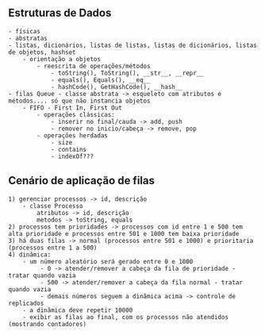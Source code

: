 ## Estruturas de Dados
    - físicas  
    - abstratas  
    - listas, dicionários, listas de listas, listas de dicionários, listas de objetos, hashset  
        - orientação a objetos  
            - reescrita de operações/métodos  
                - toString(), ToString(), __str__, __repr__  
                - equals(), Equals(), __eq__  
                - hashCode(), GetHashCode(), __hash__  
    - filas Queue - classe abstrata -> esqueleto com atributos e métodos.... só que não instancia objetos  
        - FIFO - First In, First Out  
            - operações clássicas:  
                - inserir no final/cauda -> add, push  
                - remover no inicio/cabeça -> remove, pop  
            - operações herdadas  
                - size  
                - contains  
                - indexOf???  

## Cenário de aplicação de filas
    1) gerenciar processos -> id, descrição  
        - classe Processo  
            atributos -> id, descrição  
            metodos -> toString, equals  
    2) processos tem prioridades -> processos com id entre 1 e 500 tem alta prioridade e processos entre 501 e 1000 tem baixa prioridade  
    3) há duas filas -> normal (processos entre 501 e 1000) e prioritaria (processos entre 1 a 500)  
    4) dinâmica:  
        - um número aleatório será gerado entre 0 e 1000  
             - 0 -> atender/remover a cabeça da fila de prioridade - tratar quando vazia   
             - 500 -> atender/remover a cabeça da fila normal - tratar quando vazia  
             - demais números seguem a dinâmica acima -> controle de replicados  
        - a dinâmica deve repetir 10000  
        - exibir as filas ao final, com os processos não atendidos (mostrando contadores)  
